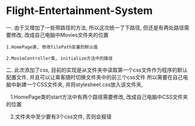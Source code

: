 # Flight-Entertainment-System

一. 由于又增加了一些带路径的方法, 所以这次统一了下路径, 但还是有两处路径需要修改, 改成自己电脑中Movies文件夹的位置

    1.HomePage类, 修改filePath变量的默认值

    2.MovieController类, initialize方法中的路径

二. 此次添加了css, 目前的实现是从文件夹中读取第一个css文件作为程序的默认配置文件, 并且可以让乘客随时切换文件夹中的前三个css文件 所以需要在自己电脑中新建一个CSS文件夹, 并将stylesheet.css放入该文件夹,

    1.HomePage类的start方法中有两个路径需要修改, 改成自己电脑中CSS文件夹的位置
    
    2.文件夹中至少要有3个css文件, 否则会报错
